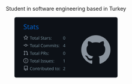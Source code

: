 <p align="center">
  Student in software engineering based in Turkey
</p>

<p align="center">
<img width="276" src="https://raw.githubusercontent.com/gul-nehrr/gul-nehrr/master/profile-summary-card-output/github_dark/3-stats.svg">
</p>
